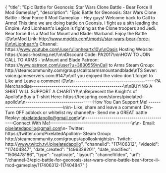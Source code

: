 {
    "title": "Epic Battle for Geonosis: Star Wars Clone Battle - Bear Force II Mod Gameplay",
    "description": "Epic Battle for Geonosis: Star Wars Clone Battle - Bear Force II Mod Gameplay - Hey guys!  Welcome back to Call to Arms!  This time we are doing battle on Geonsis.  I fight as a sith leading the Empire.  And Lionheart's Legion is fighting as the Clone troopers and Jedi.  Bear force II is a Mod for Mount and Blade: Warband.  Enjoy the Battle :D\n\nMod Link: http:\/\/www.moddb.com\/mods\/star-wars-bear-force-ii\n\nLionheart's Channel: https:\/\/www.youtube.com\/user\/lionheartx10\n\nOasis Hosting Website: https:\/\/oasis-hosting.net\/\n\nDiscount Code: PA2017\n\nHOW TO JOIN CALL TO ARMS - \nMount and Blade Patreon: https:\/\/www.patreon.com\/user?u=3830559\nCall to Arms Steam Group: http:\/\/steamcommunity.com\/groups\/calltoarmsmountandblade\nTS Sever: voice.gameservers.com:9147\n\nIf you enjoyed the video don't forget to Like and Leave a comment :D\n\n-----------------------------------------PA Merchandise----------------------------------------------\n\nBUYING A SHIRT WILL SUPPORT A CHARITY!\n\nRepresent the Knight's of Apollo!\nBuy a T-shirt Here: https:\/\/teespring.com\/stores\/pixelated-apollo\n\n----------------------------------How You Can Support Me! -----------------------------------\n\n- Like, share and leave a comment :D\n- Turn OFF adblock or whitelist my channel\n- Send me a GREAT battle Replay: pixelatedapollo@gmail.com\n\n------------------------------------------Connect With Me!-----------------------------------------\n\n- Email: pixelatedapollo@gmail.com\n- Twitter: https:\/\/twitter.com\/PixelatedApollo\n- Steam Group:  http:\/\/steamcommunity.com\/groups\/apollosknights\n- Twitch: http:\/\/www.twitch.tv\/pixelatedapollo",
    "channelid": "117406312",
    "videoid": "117404847",
    "date_created": "1496329201",
    "date_modified": "1506478186",
    "type": "captivate",
    "layout": "channelVideo",
    "url": "\/channel-3\/epic-battle-for-geonosis-star-wars-clone-battle-bear-force-ii-mod-gameplay\/117406312-117404847"
}